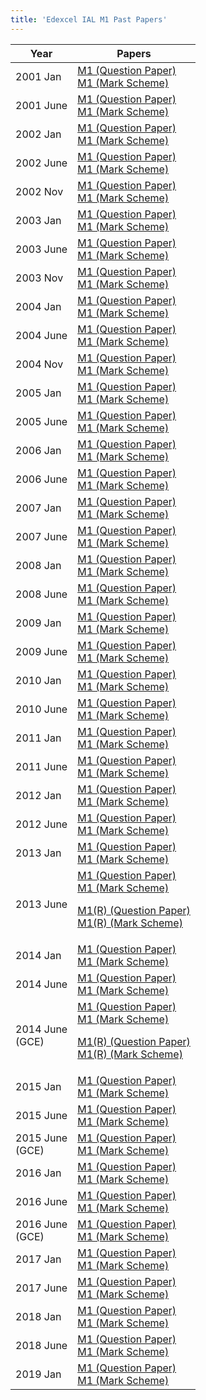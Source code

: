 ```yaml
---
title: 'Edexcel IAL M1 Past Papers'
---
```


<table class="table table-pastpapers">
  <thead>
  <tr>
    <th>Year</th>
    <th>Papers</th>
  </tr>
</thead>
  <tbody>
  <tr>
    <td>2001 Jan</td>
    <td>
      <a href="https://www.dropbox.com/s/533lbvedjavw7lu/January%202001%20QP%20-%20M1%20Edexcel.pdf?dl=1">M1 (Question Paper)</a><br/>
      <a href="https://www.dropbox.com/s/xyqtrfeh3z64rre/January%202001%20MS%20-%20M1%20Edexcel.pdf?dl=1">M1 (Mark Scheme)</a>
    </td>
  </tr>
  <tr>
    <td>2001 June</td>
    <td>
      <a href="https://www.dropbox.com/s/cmyj250kn0j6daj/June%202001%20QP%20-%20M1%20Edexcel.pdf?dl=1">M1 (Question Paper)</a><br/>
      <a href="https://www.dropbox.com/s/k0pcs8ykt1e8p7x/June%202001%20MS%20-%20M1%20Edexcel.pdf?dl=1">M1 (Mark Scheme)</a>
    </td>
  </tr>
  <tr>
    <td>2002 Jan</td>
    <td>
      <a href="https://www.dropbox.com/s/pgcy1gu4wq2efl8/January%202002%20QP%20-%20M1%20Edexcel.pdf?dl=1">M1 (Question Paper)</a><br/>
      <a href="https://www.dropbox.com/s/j1wkc86x3lq6zu7/January%202002%20MS%20-%20M1%20Edexcel.pdf?dl=1">M1 (Mark Scheme)</a>
    </td>
  </tr>
  <tr>
    <td>2002 June</td>
    <td>
      <a href="https://www.dropbox.com/s/i8kefdcqri3uvzf/June%202002%20QP%20-%20M1%20Edexcel.pdf?dl=1">M1 (Question Paper)</a><br/>
      <a href="https://www.dropbox.com/s/jv778cao6mdcamo/June%202002%20MS%20-%20M1%20Edexcel.pdf?dl=1">M1 (Mark Scheme)</a>
    </td>
  </tr>
  <tr>
    <td>2002 Nov</td>
    <td>
      <a href="https://www.dropbox.com/s/ct9qz6kebnwswgi/November%202002%20QP%20-%20M1%20Edexcel.pdf?dl=1">M1 (Question Paper)</a><br/>
      <a href="https://www.dropbox.com/s/ny46x1i3zeijdvp/November%202002%20MS%20-%20M1%20Edexcel.pdf?dl=1">M1 (Mark Scheme)</a>
    </td>
  </tr>
  <tr>
    <td>2003 Jan</td>
    <td>
      <a href="https://www.dropbox.com/s/vtkv5nd365e8dbc/January%202003%20QP%20-%20M1%20Edexcel.pdf?dl=1">M1 (Question Paper)</a><br/>
      <a href="https://www.dropbox.com/s/5uacn43kygdgh07/January%202003%20MS%20-%20M1%20Edexcel.pdf?dl=1">M1 (Mark Scheme)</a>
    </td>
  </tr>
  <tr>
    <td>2003 June</td>
    <td>
      <a href="https://www.dropbox.com/s/bdfxi2evss9580e/June%202003%20QP%20-%20M1%20Edexcel.pdf?dl=1">M1 (Question Paper)</a><br/>
      <a href="https://www.dropbox.com/s/86dgza95b5hctjw/June%202003%20MS%20-%20M1%20Edexcel.pdf?dl=1">M1 (Mark Scheme)</a>
    </td>
  </tr>
  <tr>
    <td>2003 Nov</td>
    <td>
      <a href="https://www.dropbox.com/s/qu41xohcrurausb/November%202003%20QP%20-%20M1%20Edexcel.pdf?dl=1">M1 (Question Paper)</a><br/>
      <a href="https://www.dropbox.com/s/3vedz5kjgwgzajt/November%202003%20MS%20-%20M1%20Edexcel.pdf?dl=1">M1 (Mark Scheme)</a>
    </td>
  </tr>
  <tr>
    <td>2004 Jan</td>
    <td>
      <a href="https://www.dropbox.com/s/9fnghwh0if5pm9d/January%202004%20QP%20-%20M1%20Edexcel.pdf?dl=1">M1 (Question Paper)</a><br/>
      <a href="https://www.dropbox.com/s/547qqs56op990a3/January%202004%20MS%20-%20M1%20Edexcel.pdf?dl=1">M1 (Mark Scheme)</a>
    </td>
  </tr>
  <tr>
    <td>2004 June</td>
    <td>
      <a href="https://www.dropbox.com/s/knlt0paoy8jte7a/June%202004%20QP%20-%20M1%20Edexcel.pdf?dl=1">M1 (Question Paper)</a><br/>
      <a href="https://www.dropbox.com/s/8ssss0e0wxqs7z5/June%202004%20MS%20-%20M1%20Edexcel.pdf?dl=1">M1 (Mark Scheme)</a>
    </td>
  </tr>
  <tr>
    <td>2004 Nov</td>
    <td>
      <a href="https://www.dropbox.com/s/apr3s1g5watdk6m/November%202004%20QP%20-%20M1%20Edexcel.pdf?dl=1">M1 (Question Paper)</a><br/>
      <a href="https://www.dropbox.com/s/00ig29ve34sr1ur/November%202004%20MS%20-%20M1%20Edexcel.pdf?dl=1">M1 (Mark Scheme)</a>
    </td>
  </tr>
  <tr>
    <td>2005 Jan</td>
    <td>
      <a href="https://www.dropbox.com/s/i2sua1w9s44rx4b/January%202005%20QP%20-%20M1%20Edexcel.pdf?dl=1">M1 (Question Paper)</a><br/>
      <a href="https://www.dropbox.com/s/3igyrt6ztjqaheg/January%202005%20MS%20-%20M1%20Edexcel.pdf?dl=1">M1 (Mark Scheme)</a>
    </td>
  </tr>
  <tr>
    <td>2005 June</td>
    <td>
      <a href="https://www.dropbox.com/s/9j82jk8eeu8zzqy/June%202005%20QP%20-%20M1%20Edexcel.pdf?dl=1">M1 (Question Paper)</a><br/>
      <a href="https://www.dropbox.com/s/88nl9hk1kr3mj7u/June%202005%20MS%20-%20M1%20Edexcel.pdf?dl=1">M1 (Mark Scheme)</a>
    </td>
  </tr>
  <tr>
    <td>2006 Jan</td>
    <td>
      <a href="https://www.dropbox.com/s/kkum9ww3cdfow6w/January%202006%20QP%20-%20M1%20Edexcel.pdf?dl=1">M1 (Question Paper)</a><br/>
      <a href="https://www.dropbox.com/s/cp3uz1g0akkk3md/January%202006%20MS%20-%20M1%20Edexcel.pdf?dl=1">M1 (Mark Scheme)</a>
    </td>
  </tr>
  <tr>
    <td>2006 June</td>
    <td>
      <a href="https://www.dropbox.com/s/nixxw211typih0a/June%202006%20QP%20-%20M1%20Edexcel.pdf?dl=1">M1 (Question Paper)</a><br/>
      <a href="https://www.dropbox.com/s/c3y7c5oozs6bete/June%202006%20MS%20-%20M1%20Edexcel.pdf?dl=1">M1 (Mark Scheme)</a>
    </td>
  </tr>
  <tr>
    <td>2007 Jan</td>
    <td>
      <a href="https://www.dropbox.com/s/s6qujhuyryyzzcn/January%202007%20QP%20-%20M1%20Edexcel.pdf?dl=1">M1 (Question Paper)</a><br/>
      <a href="https://www.dropbox.com/s/njbfuu32mwins2g/January%202007%20MS%20-%20M1%20Edexcel.pdf?dl=1">M1 (Mark Scheme)</a>
    </td>
  </tr>
  <tr>
    <td>2007 June</td>
    <td>
      <a href="https://www.dropbox.com/s/y85mylhj9e1ggvo/June%202007%20QP%20-%20M1%20Edexcel.pdf?dl=1">M1 (Question Paper)</a><br/>
      <a href="https://www.dropbox.com/s/mllzyrj01shh62i/June%202007%20MS%20-%20M1%20Edexcel.pdf?dl=1">M1 (Mark Scheme)</a>
    </td>
  </tr>
  <tr>
    <td>2008 Jan</td>
    <td>
      <a href="https://www.dropbox.com/s/dd4z8aykotmlm3n/January%202008%20QP%20-%20M1%20Edexcel.pdf?dl=1">M1 (Question Paper)</a><br/>
      <a href="https://www.dropbox.com/s/94ucdjiatdza3lx/January%202008%20MS%20-%20M1%20Edexcel.pdf?dl=1">M1 (Mark Scheme)</a>
    </td>
  </tr>
  <tr>
    <td>2008 June</td>
    <td>
      <a href="https://www.dropbox.com/s/8ofaa1fm6tshl3i/June%202008%20QP%20-%20M1%20Edexcel.pdf?dl=1">M1 (Question Paper)</a><br/>
      <a href="https://www.dropbox.com/s/82l0dqg0i507weg/June%202008%20MS%20-%20M1%20Edexcel.pdf?dl=1">M1 (Mark Scheme)</a>
    </td>
  </tr>
  <tr>
    <td>2009 Jan</td>
    <td>
      <a href="https://www.dropbox.com/s/zax3kej5x37zd7s/January%202009%20QP%20-%20M1%20Edexcel.pdf?dl=1">M1 (Question Paper)</a><br/>
      <a href="https://www.dropbox.com/s/vmwvn8t5fpvcsi3/January%202009%20MS%20-%20M1%20Edexcel.pdf?dl=1">M1 (Mark Scheme)</a>
    </td>
  </tr>
  <tr>
    <td>2009 June</td>
    <td>
      <a href="https://www.dropbox.com/s/ybdzarb67axoind/June%202009%20QP%20-%20M1%20Edexcel.pdf?dl=1">M1 (Question Paper)</a><br/>
      <a href="https://www.dropbox.com/s/vudeu7byo0uyt2a/June%202009%20MS%20-%20M1%20Edexcel.pdf?dl=1">M1 (Mark Scheme)</a>
    </td>
  </tr>
  <tr>
    <td>2010 Jan</td>
    <td>
      <a href="https://www.dropbox.com/s/nn3mfhrg5i41gaa/January%202010%20QP%20-%20M1%20Edexcel.pdf?dl=1">M1 (Question Paper)</a><br/>
      <a href="https://www.dropbox.com/s/reoupmp6jy8o7fe/January%202010%20MS%20-%20M1%20Edexcel.pdf?dl=1">M1 (Mark Scheme)</a>
    </td>
  </tr>
  <tr>
    <td>2010 June</td>
    <td>
      <a href="https://www.dropbox.com/s/7nms3dgh0aafwio/June%202010%20QP%20-%20M1%20Edexcel.pdf?dl=1">M1 (Question Paper)</a><br/>
      <a href="https://www.dropbox.com/s/x9agy0ehxr906jq/June%202010%20MS%20-%20M1%20Edexcel.pdf?dl=1">M1 (Mark Scheme)</a>
    </td>
  </tr>
  <tr>
    <td>2011 Jan</td>
    <td>
      <a href="https://www.dropbox.com/s/kzgi1utun5ff5sc/January%202011%20QP%20-%20M1%20Edexcel.pdf?dl=1">M1 (Question Paper)</a><br/>
      <a href="https://www.dropbox.com/s/wdvncrqs30muqq7/January%202011%20MS%20-%20M1%20Edexcel.pdf?dl=1">M1 (Mark Scheme)</a>
    </td>
  </tr>
  <tr>
    <td>2011 June</td>
    <td>
      <a href="https://www.dropbox.com/s/7lufqmmeqc7qv2z/June%202011%20QP%20-%20M1%20Edexcel.pdf?dl=1">M1 (Question Paper)</a><br/>
      <a href="https://www.dropbox.com/s/m93zicfsubuinsj/June%202011%20MS%20-%20M1%20Edexcel.pdf?dl=1">M1 (Mark Scheme)</a>
    </td>
  </tr>
  <tr>
    <td>2012 Jan</td>
    <td>
      <a href="https://www.dropbox.com/s/g6brelxpsu5rj7x/January%202012%20QP%20-%20M1%20Edexcel.pdf?dl=1">M1 (Question Paper)</a><br/>
      <a href="https://www.dropbox.com/s/arqd6axk6pvu2gb/January%202012%20MS%20-%20M1%20Edexcel.pdf?dl=1">M1 (Mark Scheme)</a>
    </td>
  </tr>
  <tr>
    <td>2012 June</td>
    <td>
      <a href="https://www.dropbox.com/s/dgn4gsthm83nrpk/June%202012%20QP%20-%20M1%20Edexcel.pdf?dl=1">M1 (Question Paper)</a><br/>
      <a href="https://www.dropbox.com/s/wcepitxyv1c4qtv/June%202012%20MS%20-%20M1%20Edexcel.pdf?dl=1">M1 (Mark Scheme)</a>
    </td>
  </tr>
  <tr>
    <td>2013 Jan</td>
    <td>
      <a href="https://www.dropbox.com/s/0qt3l1l7exkcjch/January%202013%20QP%20-%20M1%20Edexcel.pdf?dl=1">M1 (Question Paper)</a><br/>
      <a href="https://www.dropbox.com/s/h7z4fnwgude0x4q/January%202013%20MS%20-%20M1%20Edexcel.pdf?dl=1">M1 (Mark Scheme)</a>
    </td>
  </tr>
  <tr>
    <td>2013 June</td>
    <td>
      <a href="https://www.dropbox.com/s/l4j30u66y7kf0wx/June%202013%20QP%20-%20M1%20Edexcel.pdf?dl=1">M1 (Question Paper)</a><br/>
      <a href="https://www.dropbox.com/s/r20r4mqjou24w89/June%202013%20MS%20-%20M1%20Edexcel.pdf?dl=1">M1 (Mark Scheme)</a>
      <p>
      <a href="https://www.dropbox.com/s/eqzf6i2clb2tzjk/June%202013%20%28R%29%20QP%20-%20M1%20Edexcel.pdf?dl=1">M1(R) (Question Paper)</a><br/>
      <a href="https://www.dropbox.com/s/hlffkllu5budv6n/June%202013%20%28R%29%20MS%20-%20M1%20Edexcel.pdf?dl=1">M1(R) (Mark Scheme)</a></p>
    </td>
  </tr>
  <tr>
    <td>2014 Jan</td>
    <td>
      <a href="https://www.dropbox.com/s/78qgbjn9llild80/January%202014%20%28IAL%29%20QP%20-%20M1%20Edexcel.pdf?dl=1">M1 (Question Paper)</a><br/>
      <a href="https://www.dropbox.com/s/4dxgte8ppz5da01/January%202014%20%28IAL%29%20MS%20-%20M1%20Edexcel.pdf?dl=1">M1 (Mark Scheme)</a>
    </td>
  </tr>
  <tr>
    <td>2014 June</td>
    <td>
      <a href="https://www.dropbox.com/s/swp2umqczuk3xr6/June%202014%20%28IAL%29%20QP%20-%20M1%20Edexcel.pdf?dl=1">M1 (Question Paper)</a><br/>
      <a href="https://www.dropbox.com/s/pgvp7p91g9j736q/June%202014%20%28IAL%29%20MS%20-%20M1%20Edexcel.pdf?dl=1">M1 (Mark Scheme)</a>
    </td>
  </tr>
  <tr>
    <td>2014 June<br/>(GCE)</td>
    <td>
      <a href="https://www.dropbox.com/s/t62ze91q7q86esy/June%202014%20QP%20-%20M1%20Edexcel.pdf?dl=1">M1 (Question Paper)</a><br/>
      <a href="https://www.dropbox.com/s/0bjjccgw3zfq60l/June%202014%20MS%20-%20M1%20Edexcel.pdf?dl=1">M1 (Mark Scheme)</a>
      <p>
      <a href="https://www.dropbox.com/s/uu5d7usfy3v4p87/June%202014%20%28R%29%20QP%20-%20M1%20Edexcel.pdf?dl=1">M1(R) (Question Paper)</a><br/>
      <a href="https://www.dropbox.com/s/k12tif6alwqrekk/June%202014%20%28R%29%20MS%20-%20M1%20Edexcel.pdf?dl=1">M1(R) (Mark Scheme)</a></p>
    </td>
  </tr>
  <tr>
    <td>2015 Jan</td>
    <td>
      <a href="https://www.dropbox.com/s/hykhwzmvbnbsu3m/WME01_01_que_20150120.pdf?dl=1">M1 (Question Paper)</a><br/>
      <a href="https://www.dropbox.com/s/qy7eiyc83dvy4nl/WME01_01_msc_20150305.pdf?dl=1">M1 (Mark Scheme)</a>
    </td>
  </tr>
  <tr>
    <td>2015 June</td>
    <td>
      <a href="https://www.dropbox.com/s/ajo6sojztypbeaf/WME01_01_que_20150603.pdf?dl=1">M1 (Question Paper)</a><br/>
      <a href="https://www.dropbox.com/s/6g1tf02r5tkjpit/WME01_01_msc_20150812.pdf?dl=1">M1 (Mark Scheme)</a>
    </td>
  </tr>
  <tr>
    <td>2015 June<br/>(GCE)</td>
    <td>
      <a href="https://www.dropbox.com/s/9c0vznxy6jum6tf/6677_01_que_20150603.pdf?dl=1">M1 (Question Paper)</a><br/>
      <a href="https://www.dropbox.com/s/06aaxqbyfqzdvan/6677_01_msc_20150812.pdf?dl=1">M1 (Mark Scheme)</a>
    </td>
  </tr>
  <tr>
    <td>2016 Jan</td>
    <td>
      <a href="https://www.dropbox.com/s/14i6cq0zcdwnho3/WME01_01_que_20160125.pdf?dl=1">M1 (Question Paper)</a><br/>
      <a href="https://www.dropbox.com/s/s2i9ut6qeawtrzl/WME01_01_msc_20160302.pdf?dl=1">M1 (Mark Scheme)</a>
    </td>
  </tr>
  <tr>
    <td>2016 June</td>
    <td>
      <a href="https://www.dropbox.com/s/5ylz133v54yj0oi/WME01_01_que_20160608.pdf?dl=1">M1 (Question Paper)</a><br/>
      <a href="https://www.dropbox.com/s/jd6ra6mqpr8c1x1/WME01_01_rms_20160817.pdf?dl=1">M1 (Mark Scheme)</a>
    </td>
  </tr>
  <tr>
    <td>2016 June<br/>(GCE)</td>
    <td>
      <a href="https://www.dropbox.com/s/xvlm4ruienfi13z/6677_01_que_20160608.pdf?dl=1">M1 (Question Paper)</a><br/>
      <a href="https://www.dropbox.com/s/bqsbhs9o9xx3o6q/6677_01_rms_20160817.pdf?dl=1">M1 (Mark Scheme)</a>
    </td>
  </tr>
  <tr>
    <td>2017 Jan</td>
    <td>
      <a href="https://qualifications.pearson.com/content/dam/pdf/International%20Advanced%20Level/Mathematics/2013/Exam%20materials/WME01_01_que_20170123.pdf">M1 (Question Paper)</a><br/>
      <a href="https://qualifications.pearson.com/content/dam/pdf/International%20Advanced%20Level/Mathematics/2013/Exam%20materials/WME01_01_rms_20170301.pdf">M1 (Mark Scheme)</a>
    </td>
  </tr>
  <tr>
    <td>2017 June</td>
    <td>
      <a href="https://qualifications.pearson.com/content/dam/pdf/International%20Advanced%20Level/Mathematics/2013/Exam%20materials/WME01_01_que_20170614.pdf">M1 (Question Paper)</a><br/>
      <a href="https://qualifications.pearson.com/content/dam/pdf/International%20Advanced%20Level/Mathematics/2013/Exam%20materials/WME01_01_rms_20170816.pdf">M1 (Mark Scheme)</a>
    </td>
  </tr>
  <tr>
    <td>2018 Jan</td>
    <td>
      <a href="https://qualifications.pearson.com/content/dam/pdf/International%20Advanced%20Level/Mathematics/2013/Exam%20materials/WME01_01_que_20180126.pdf">M1 (Question Paper)</a><br/>
      <a href="https://qualifications.pearson.com/content/dam/pdf/International%20Advanced%20Level/Mathematics/2013/Exam%20materials/WME01_01_rms_20180308.pdf">M1 (Mark Scheme)</a>
    </td>
  </tr>
  <tr>
    <td>2018 June</td>
    <td>
      <a href="https://qualifications.pearson.com/content/dam/pdf/International%20Advanced%20Level/Mathematics/2013/Exam%20materials/WME01_01_que_20180607.pdf">M1 (Question Paper)</a><br/>
      <a href="https://qualifications.pearson.com/content/dam/pdf/International%20Advanced%20Level/Mathematics/2013/Exam%20materials/WME01_01_rms_20180815.pdf">M1 (Mark Scheme)</a>
    </td>
  </tr>
  <tr>
    <td>2019 Jan</td>
    <td>
      <a href="https://qualifications.pearson.com/content/dam/pdf/International%20Advanced%20Level/Mathematics/2013/Exam%20materials/WME01_01_que_20190122.pdf">M1 (Question Paper)</a><br/>
      <a href="https://qualifications.pearson.com/content/dam/pdf/International%20Advanced%20Level/Mathematics/2013/Exam%20materials/WME01_01_msc_20190307.pdf">M1 (Mark Scheme)</a>
    </td>
  </tr>
</tbody>
</table>
